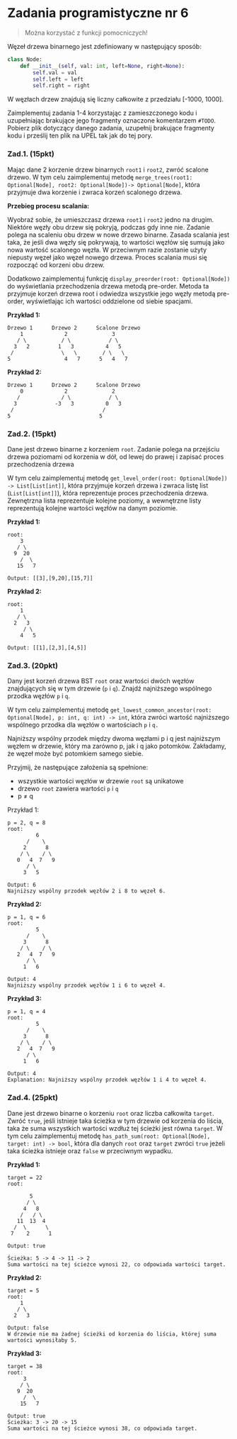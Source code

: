 # Zadania programistyczne nr 6

> Można korzystać z funkcji pomocniczych!

Węzeł drzewa binarnego jest zdefiniowany w następujący sposób:

```python
class Node:
    def __init__(self, val: int, left=None, right=None):
        self.val = val
        self.left = left
        self.right = right
```

W węzłach drzew znajdują się liczny całkowite z przedziału [-1000, 1000].

Zaimplementuj zadania 1-4 korzystając z zamieszczonego kodu i uzupełniając brakujące jego fragmenty oznaczone komentarzem `#TODO`. Pobierz plik dotyczący danego zadania, uzupełnij brakujące fragmenty kodu i prześlij ten plik na UPEL tak jak do tej pory.

### Zad.1. (15pkt)

Mając dane 2 korzenie drzew binarnych `root1` i `root2`, zwróć scalone drzewo. W tym celu zaimplementuj metodę `merge_trees(root1: Optional[Node], root2: Optional[Node])-> Optional[Node]`, która przyjmuje dwa korzenie i zwraca korzeń scalonego drzewa.

**Przebieg procesu scalania:**

Wyobraź sobie, że umieszczasz drzewa `root1` i `root2` jedno na drugim. Niektóre węzły obu drzew się pokryją, podczas gdy inne nie. Zadanie polega na scaleniu obu drzew w nowe drzewo binarne. Zasada scalania jest taka, że jeśli dwa węzły się pokrywają, to wartości węzłów się sumują jako nowa wartość scalonego węzła. W przeciwnym razie zostanie użyty niepusty węzeł jako węzeł nowego drzewa. Proces scalania musi się rozpocząć od korzeni obu drzew.

Dodatkowo zaimplementuj funkcję `display_preorder(root: Optional[Node])` do wyświetlania przechodzenia drzewa metodą pre-order. Metoda ta przyjmuje korzeń drzewa root i odwiedza wszystkie jego węzły metodą pre-order, wyświetlając ich wartości oddzielone od siebie spacjami.

**Przykład 1:**

```
Drzewo 1      Drzewo 2      Scalone Drzewo
    1             2              3
   / \           / \            / \
  3   2         1   3          4   5
 /               \   \        / \   \
5                 4   7      5   4   7

```

**Przykład 2:**

```
Drzewo 1      Drzewo 2      Scalone Drzewo
    0             2              2
   /             / \            / \
  3            -3   3          0   3
 /                            /
5                            5

```

### Zad.2. (15pkt)

Dane jest drzewo binarne z korzeniem `root`. Zadanie polega na przejściu drzewa poziomami od korzenia w dół, od lewej do prawej i zapisać proces przechodzenia drzewa

W tym celu zaimplementuj metodę `get_level_order(root: Optional[Node]) -> List[List[int]]`, która przyjmuje korzeń drzewa i zwraca listę list (`List[List[int]]`), która reprezentuje proces przechodzenia drzewa. Zewnętrzna lista reprezentuje kolejne poziomy, a wewnętrzne listy reprezentują kolejne wartości węzłów na danym poziomie.

**Przykład 1:**

```
root:
    3
   / \
  9  20
    /  \
   15   7

Output: [[3],[9,20],[15,7]]
```

**Przykład 2:**

```
root:
    1
   / \
  2   3
     / \
    4   5

Output: [[1],[2,3],[4,5]]

```

### Zad.3. (20pkt)

Dany jest korzeń drzewa BST `root` oraz wartości dwóch węzłów znajdujących się w tym drzewie (`p` i `q`). Znajdź najniższego wspólnego przodka węzłów `p` i `q`.

W tym celu zaimplementuj metodę `get_lowest_common_ancestor(root: Optional[Node], p: int, q: int) -> int`, która zwróci wartość najniższego wspólnego przodka dla węzłów o wartościach `p` i `q.`

Najniższy wspólny przodek między dwoma węzłami p i q jest najniższym węzłem w drzewie, który ma zarówno p, jak i q jako potomków. Zakładamy, że węzeł może być potomkiem samego siebie.

Przyjmij, że następujące założenia są spełnione:

- wszystkie wartości węzłów w drzewie `root` są unikatowe
- drzewo `root` zawiera wartości `p` i `q`
- p ≠ q

Przykład 1:

```
p = 2, q = 8
root:
         6
      /    \
     2      8
    / \    / \
   0   4  7   9
      / \
     3   5

Output: 6
Najniższy wspólny przodek węzłów 2 i 8 to węzeł 6.
```

**Przykład 2:**

```
p = 1, q = 6
root:
         5
      /    \
     3      8
    / \    / \
   2   4  7   9
      / \
     1   6

Output: 4
Najniższy wspólny przodek węzłów 1 i 6 to węzeł 4.
```

**Przykład 3:**

```
p = 1, q = 4
root:
         5
      /    \
     3      8
    / \    / \
   2   4  7   9
      / \
     1   6

Output: 4
Explanation: Najniższy wspólny przodek węzłów 1 i 4 to węzeł 4.

```

### Zad.4. (25pkt)

Dane jest drzewo binarne o korzeniu `root` oraz liczba całkowita `target`. Zwróć `true`, jeśli istnieje taka ścieżka w tym drzewie od korzenia do liścia, taka że suma wszystkich wartości wzdłuż tej ścieżki jest równa `target`. W tym celu zaimplementuj metodę `has_path_sum(root: Optional[Node], target: int) -> bool`, która dla danych `root` oraz `target` zwróci `true` jeżeli taka ścieżka istnieje oraz `false` w przeciwnym wypadku.

**Przykład 1:**

```
target = 22
root:

       5
      / \
     4   8
    /   / \
   11  13  4
  /  \      \
 7    2      1

Output: true

Ścieżka: 5 -> 4 -> 11 -> 2
Suma wartości na tej ścieżce wynosi 22, co odpowiada wartości target.
```

**Przykład 2:**

```
target = 5
root:
    1
   / \
  2   3

Output: false
W drzewie nie ma żadnej ścieżki od korzenia do liścia, której suma wartości wynosiłaby 5.
```

**Przykład 3:**

```
target = 38
root:
     3
    / \
   9  20
     /  \
    15   7

Output: true
Ścieżka: 3 -> 20 -> 15
Suma wartości na tej ścieżce wynosi 38, co odpowiada target.

```
